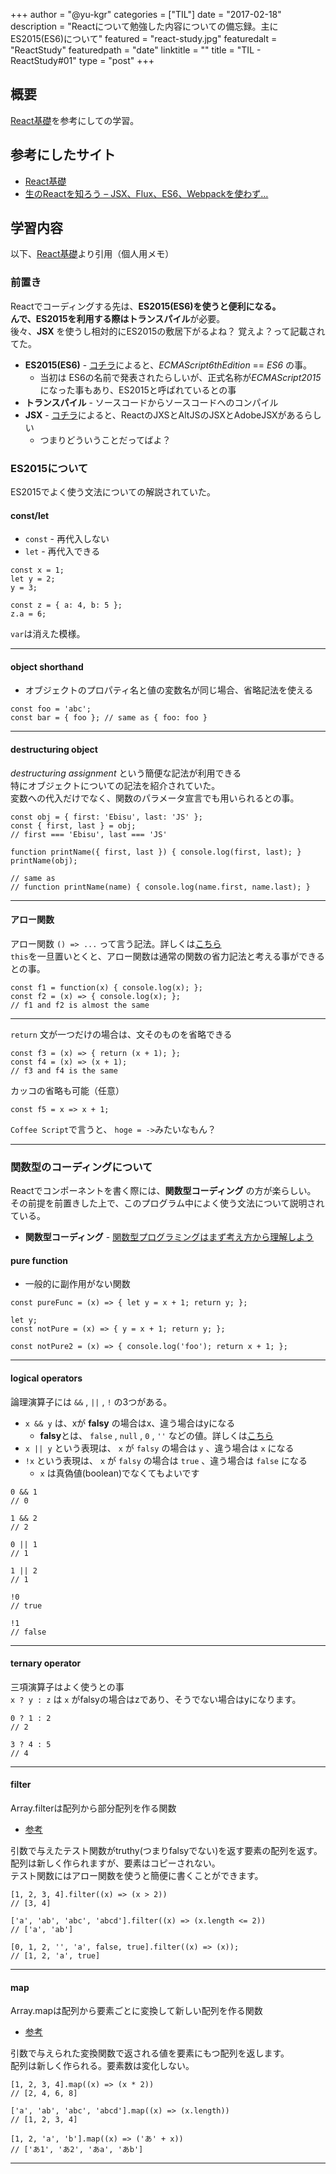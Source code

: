 +++
author = "@yu-kgr"
categories = ["TIL"]
date = "2017-02-18"
description = "Reactについて勉強した内容についての備忘録。主にES2015(ES6)について"
featured = "react-study.jpg"
featuredalt = "ReactStudy"
featuredpath = "date"
linktitle = ""
title = "TIL - ReactStudy#01"
type = "post"
+++

## 概要
[React基礎](http://basic-react.axlight.com/html/)を参考にしての学習。

## 参考にしたサイト
* [React基礎](http://basic-react.axlight.com/html/)
* [生のReactを知ろう – JSX、Flux、ES6、Webpackを使わず…](http://postd.cc/learn-raw-react-no-jsx-flux-es6-webpack/)


## 学習内容

以下、[React基礎](http://basic-react.axlight.com/html/)より引用（個人用メモ）


### 前置き

Reactでコーディングする先は、**ES2015(ES6)**を使うと便利になる。  
んで、ES2015を利用する際は**トランスパイル**が必要。  
後々、**JSX** を使うし相対的にES2015の敷居下がるよね？ 覚えよ？って記載されてた。


* **ES2015(ES6)** - [コチラ](http://qiita.com/tuno-tky/items/74ca595a9232bcbcd727)によると、*ECMAScript6thEdition* == *ES6* の事。
  * 当初は ES6の名前で発表されたらしいが、正式名称が*ECMAScript2015*になった事もあり、ES2015と呼ばれているとの事
* **トランスパイル** - ソースコードからソースコードへのコンパイル
* **JSX** - [コチラ](http://qiita.com/ConquestArrow/items/29fc478f48862a4d14fb)によると、ReactのJXSとAltJSのJSXとAdobeJSXがあるらしい 
  * つまりどういうことだってばよ？


### ES2015について

ES2015でよく使う文法についての解説されていた。

#### const/let

* `const` - 再代入しない  
* `let` - 再代入できる 

```
const x = 1;
let y = 2;
y = 3;

const z = { a: 4, b: 5 };
z.a = 6;
```

`var`は消えた模様。

---

#### object shorthand

* オブジェクトのプロパティ名と値の変数名が同じ場合、省略記法を使える

```
const foo = 'abc';
const bar = { foo }; // same as { foo: foo }
```

---

#### destructuring object

*destructuring assignment* という簡便な記法が利用できる  
特にオブジェクトについての記法を紹介されていた。  
変数への代入だけでなく、関数のパラメータ宣言でも用いられるとの事。

```
const obj = { first: 'Ebisu', last: 'JS' };
const { first, last } = obj;
// first === 'Ebisu', last === 'JS'

function printName({ first, last }) { console.log(first, last); }
printName(obj);

// same as
// function printName(name) { console.log(name.first, name.last); }
``` 

---

#### アロー関数

アロー関数
`() => ...` って言う記法。詳しくは[こちら](https://developer.mozilla.org/ja/docs/Web/JavaScript/Reference/arrow_functions)  
`this`を一旦置いとくと、アロー関数は通常の関数の省力記法と考える事ができるとの事。

```
const f1 = function(x) { console.log(x); };
const f2 = (x) => { console.log(x); };
// f1 and f2 is almost the same
```

---

`return` 文が一つだけの場合は、文そのものを省略できる

```
const f3 = (x) => { return (x + 1); };
const f4 = (x) => (x + 1);
// f3 and f4 is the same
```

カッコの省略も可能（任意）

```
const f5 = x => x + 1;
```

`Coffee Script`で言うと、 `hoge = ->`みたいなもん？

---

### 関数型のコーディングについて

Reactでコンポーネントを書く際には、**関数型コーディング** の方が楽らしい。  
その前提を前置きした上で、このプログラム中によく使う文法について説明されている。

* **関数型コーディング**  - [関数型プログラミングはまず考え方から理解しよう](http://qiita.com/stkdev/items/5c021d4e5d54d56b927c)


#### pure function
  * 一般的に副作用がない関数

```
const pureFunc = (x) => { let y = x + 1; return y; };

let y;
const notPure = (x) => { y = x + 1; return y; };

const notPure2 = (x) => { console.log('foo'); return x + 1; };
```

---

#### logical operators

論理演算子には `&&` , `||` , `!` の3つがある。

* `x && y` は、xが **falsy** の場合はx、違う場合はyになる
  * **falsy**とは、 `false` , `null` , `0` , `''` などの値。詳しくは[こちら](https://developer.mozilla.org/ja/docs/Glossary/Falsy)
* `x || y` という表現は、 `x` が `falsy` の場合は `y` 、違う場合は `x` になる
* `!x` という表現は、 `x` が `falsy` の場合は `true` 、違う場合は `false` になる
  * `x` は真偽値(boolean)でなくてもよいです

```
0 && 1
// 0

1 && 2
// 2

0 || 1
// 1

1 || 2
// 1

!0
// true

!1
// false
```

---

#### ternary operator

三項演算子はよく使うとの事  
`x ? y : z` は `x` がfalsyの場合はzであり、そうでない場合はyになります。

```
0 ? 1 : 2
// 2

3 ? 4 : 5
// 4
```

---

#### filter

Array.filterは配列から部分配列を作る関数

* [参考](https://developer.mozilla.org/ja/docs/Web/JavaScript/Reference/Global_Objects/Array/filter)

引数で与えたテスト関数がtruthy(つまりfalsyでない)を返す要素の配列を返す。  
配列は新しく作られますが、要素はコピーされない。  
テスト関数にはアロー関数を使うと簡便に書くことができます。

```
[1, 2, 3, 4].filter((x) => (x > 2))
// [3, 4]

['a', 'ab', 'abc', 'abcd'].filter((x) => (x.length <= 2))
// ['a', 'ab']

[0, 1, 2, '', 'a', false, true].filter((x) => (x));
// [1, 2, 'a', true]
```

---

#### map

Array.mapは配列から要素ごとに変換して新しい配列を作る関数

* [参考](https://developer.mozilla.org/ja/docs/Web/JavaScript/Reference/Global_Objects/Array/map)

引数で与えられた変換関数で返される値を要素にもつ配列を返します。  
配列は新しく作られる。要素数は変化しない。

```
[1, 2, 3, 4].map((x) => (x * 2))
// [2, 4, 6, 8]

['a', 'ab', 'abc', 'abcd'].map((x) => (x.length))
// [1, 2, 3, 4]

[1, 2, 'a', 'b'].map((x) => ('あ' + x))
// ['あ1', 'あ2', 'あa', 'あb']
```

---
